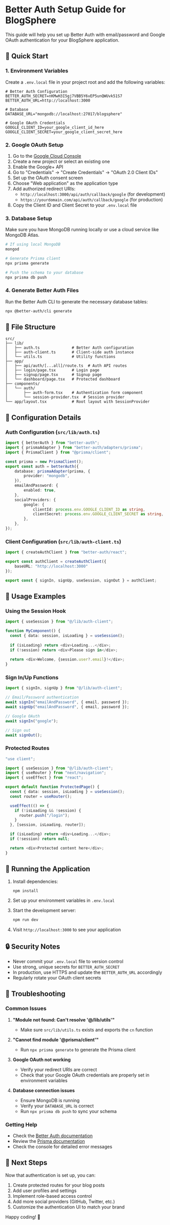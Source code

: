 # Better Auth Setup Guide for BlogSphere

This guide will help you set up Better Auth with email/password and Google OAuth authentication for your BlogSphere application.

## 🚀 Quick Start

### 1. Environment Variables

Create a `.env.local` file in your project root and add the following variables:

```env
# Better Auth Configuration
BETTER_AUTH_SECRET=nKMwH3I5gj7VBB5Y6vEP5unQWUvk51S7
BETTER_AUTH_URL=http://localhost:3000

# Database
DATABASE_URL="mongodb://localhost:27017/blogsphere"

# Google OAuth Credentials
GOOGLE_CLIENT_ID=your_google_client_id_here
GOOGLE_CLIENT_SECRET=your_google_client_secret_here
```

### 2. Google OAuth Setup

1. Go to the [Google Cloud Console](https://console.cloud.google.com/)
2. Create a new project or select an existing one
3. Enable the Google+ API
4. Go to "Credentials" → "Create Credentials" → "OAuth 2.0 Client IDs"
5. Set up the OAuth consent screen
6. Choose "Web application" as the application type
7. Add authorized redirect URIs:
   - `http://localhost:3000/api/auth/callback/google` (for development)
   - `https://yourdomain.com/api/auth/callback/google` (for production)
8. Copy the Client ID and Client Secret to your `.env.local` file

### 3. Database Setup

Make sure you have MongoDB running locally or use a cloud service like MongoDB Atlas.

```bash
# If using local MongoDB
mongod

# Generate Prisma client
npx prisma generate

# Push the schema to your database
npx prisma db push
```

### 4. Generate Better Auth Files

Run the Better Auth CLI to generate the necessary database tables:

```bash
npx @better-auth/cli generate
```

## 📁 File Structure

```
src/
├── lib/
│   ├── auth.ts              # Better Auth configuration
│   ├── auth-client.ts       # Client-side auth instance
│   └── utils.ts             # Utility functions
├── app/
│   ├── api/auth/[...all]/route.ts  # Auth API routes
│   ├── login/page.tsx       # Login page
│   ├── signup/page.tsx      # Signup page
│   └── dashboard/page.tsx   # Protected dashboard
├── components/
│   └── auth/
│       ├── auth-form.tsx    # Authentication form component
│       └── session-provider.tsx  # Session provider
└── app/layout.tsx           # Root layout with SessionProvider
```

## 🔧 Configuration Details

### Auth Configuration (`src/lib/auth.ts`)

```typescript
import { betterAuth } from "better-auth";
import { prismaAdapter } from "better-auth/adapters/prisma";
import { PrismaClient } from "@prisma/client";

const prisma = new PrismaClient();
export const auth = betterAuth({
    database: prismaAdapter(prisma, {
        provider: "mongodb",
    }),
    emailAndPassword: {
        enabled: true,
    },
    socialProviders: {
        google: {
            clientId: process.env.GOOGLE_CLIENT_ID as string,
            clientSecret: process.env.GOOGLE_CLIENT_SECRET as string,
        },
    },
});
```

### Client Configuration (`src/lib/auth-client.ts`)

```typescript
import { createAuthClient } from "better-auth/react";

export const authClient = createAuthClient({
    baseURL: "http://localhost:3000"
});

export const { signIn, signUp, useSession, signOut } = authClient;
```

## 🎯 Usage Examples

### Using the Session Hook

```typescript
import { useSession } from "@/lib/auth-client";

function MyComponent() {
  const { data: session, isLoading } = useSession();
  
  if (isLoading) return <div>Loading...</div>;
  if (!session) return <div>Please sign in</div>;
  
  return <div>Welcome, {session.user?.email}!</div>;
}
```

### Sign In/Up Functions

```typescript
import { signIn, signUp } from "@/lib/auth-client";

// Email/Password authentication
await signIn("emailAndPassword", { email, password });
await signUp("emailAndPassword", { email, password });

// Google OAuth
await signIn("google");

// Sign out
await signOut();
```

### Protected Routes

```typescript
"use client";

import { useSession } from "@/lib/auth-client";
import { useRouter } from "next/navigation";
import { useEffect } from "react";

export default function ProtectedPage() {
  const { data: session, isLoading } = useSession();
  const router = useRouter();

  useEffect(() => {
    if (!isLoading && !session) {
      router.push("/login");
    }
  }, [session, isLoading, router]);

  if (isLoading) return <div>Loading...</div>;
  if (!session) return null;

  return <div>Protected content here</div>;
}
```

## 🚀 Running the Application

1. Install dependencies:
   ```bash
   npm install
   ```

2. Set up your environment variables in `.env.local`

3. Start the development server:
   ```bash
   npm run dev
   ```

4. Visit `http://localhost:3000` to see your application

## 🔒 Security Notes

- Never commit your `.env.local` file to version control
- Use strong, unique secrets for `BETTER_AUTH_SECRET`
- In production, use HTTPS and update the `BETTER_AUTH_URL` accordingly
- Regularly rotate your OAuth client secrets

## 🐛 Troubleshooting

### Common Issues

1. **"Module not found: Can't resolve '@/lib/utils'"**
   - Make sure `src/lib/utils.ts` exists and exports the `cn` function

2. **"Cannot find module '@prisma/client'"**
   - Run `npx prisma generate` to generate the Prisma client

3. **Google OAuth not working**
   - Verify your redirect URIs are correct
   - Check that your Google OAuth credentials are properly set in environment variables

4. **Database connection issues**
   - Ensure MongoDB is running
   - Verify your `DATABASE_URL` is correct
   - Run `npx prisma db push` to sync your schema

### Getting Help

- Check the [Better Auth documentation](https://better-auth.com/)
- Review the [Prisma documentation](https://www.prisma.io/docs/)
- Check the console for detailed error messages

## 🎉 Next Steps

Now that authentication is set up, you can:

1. Create protected routes for your blog posts
2. Add user profiles and settings
3. Implement role-based access control
4. Add more social providers (GitHub, Twitter, etc.)
5. Customize the authentication UI to match your brand

Happy coding! 🚀 